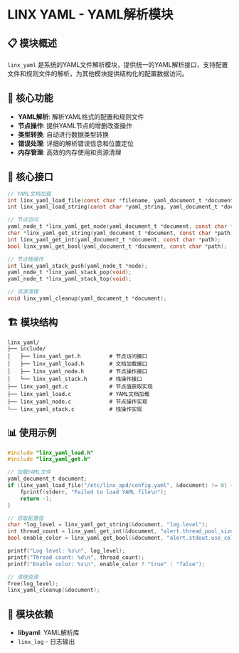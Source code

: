 # LINX YAML - YAML解析模块

## 📋 模块概述

`linx_yaml` 是系统的YAML文件解析模块，提供统一的YAML解析接口，支持配置文件和规则文件的解析，为其他模块提供结构化的配置数据访问。

## 🎯 核心功能

- **YAML解析**: 解析YAML格式的配置和规则文件
- **节点操作**: 提供YAML节点的增删改查操作
- **类型转换**: 自动进行数据类型转换
- **错误处理**: 详细的解析错误信息和位置定位
- **内存管理**: 高效的内存使用和资源清理

## 🔧 核心接口

```c
// YAML文档加载
int linx_yaml_load_file(const char *filename, yaml_document_t *document);
int linx_yaml_load_string(const char *yaml_string, yaml_document_t *document);

// 节点访问
yaml_node_t *linx_yaml_get_node(yaml_document_t *document, const char *path);
char *linx_yaml_get_string(yaml_document_t *document, const char *path);
int linx_yaml_get_int(yaml_document_t *document, const char *path);
bool linx_yaml_get_bool(yaml_document_t *document, const char *path);

// 节点栈操作
int linx_yaml_stack_push(yaml_node_t *node);
yaml_node_t *linx_yaml_stack_pop(void);
yaml_node_t *linx_yaml_stack_top(void);

// 资源清理
void linx_yaml_cleanup(yaml_document_t *document);
```

## 🏗️ 模块结构

```
linx_yaml/
├── include/
│   ├── linx_yaml_get.h         # 节点访问接口
│   ├── linx_yaml_load.h        # 文档加载接口
│   ├── linx_yaml_node.h        # 节点操作接口
│   └── linx_yaml_stack.h       # 栈操作接口
├── linx_yaml_get.c             # 节点值获取实现
├── linx_yaml_load.c            # YAML文档加载
├── linx_yaml_node.c            # 节点操作实现
└── linx_yaml_stack.c           # 栈操作实现
```

## 📊 使用示例

```c
#include "linx_yaml_load.h"
#include "linx_yaml_get.h"

// 加载YAML文件
yaml_document_t document;
if (linx_yaml_load_file("/etc/linx_apd/config.yaml", &document) != 0) {
    fprintf(stderr, "Failed to load YAML file\n");
    return -1;
}

// 获取配置值
char *log_level = linx_yaml_get_string(&document, "log.level");
int thread_count = linx_yaml_get_int(&document, "alert.thread_pool_size");
bool enable_color = linx_yaml_get_bool(&document, "alert.stdout.use_color");

printf("Log level: %s\n", log_level);
printf("Thread count: %d\n", thread_count);
printf("Enable color: %s\n", enable_color ? "true" : "false");

// 清理资源
free(log_level);
linx_yaml_cleanup(&document);
```

## 🔗 模块依赖

- **libyaml**: YAML解析库
- `linx_log` - 日志输出